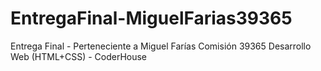 # EntregaFinal-MiguelFarias39365
Entrega Final - Perteneciente a Miguel Farías Comisión 39365 Desarrollo Web (HTML+CSS) - CoderHouse
